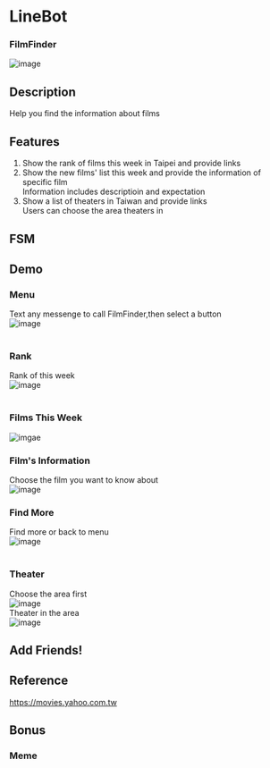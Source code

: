 # LineBot

### FilmFinder
![image](https://www.erinartscentre.com/content/uploads/2022/02/2ATHYW0-1038x778-1.jpg)

## Description

Help you find the information about films

## Features

1. Show the rank of films this week in Taipei and provide links
2. Show the new films' list this week and provide the information of specific film <br />
   Information includes descriptioin and expectation
3. Show a list of theaters in Taiwan and provide links <br />
   Users can choose the area theaters in 

## FSM

## Demo
### Menu
Text any messenge to call FilmFinder,then select a button <br />
![image](https://raw.githubusercontent.com/Swagggggger/LineBot/img/menu.png) <br /><br />
### Rank
Rank of this week <br />
![image](https://raw.githubusercontent.com/Swagggggger/LineBot/img/rank.png) <br /><br />
### Films This Week
![imgae](https://raw.githubusercontent.com/Swagggggger/LineBot/img/movieinfo.png)
### Film's Information
Choose the film you want to know about <br />
![image](https://raw.githubusercontent.com/Swagggggger/LineBot/img/moviedetail.png)
### Find More
Find more or back to menu <br />
![image](https://raw.githubusercontent.com/Swagggggger/LineBot/img/findmore.png) <br /><br />
### Theater
Choose the area first <br />
![image](https://raw.githubusercontent.com/Swagggggger/LineBot/img/theater.png) <br />
Theater in the area <br />
![image](https://raw.githubusercontent.com/Swagggggger/LineBot/img/theaterdeatail.png)

## Add Friends!

## Reference
https://movies.yahoo.com.tw
## Bonus
### Meme
